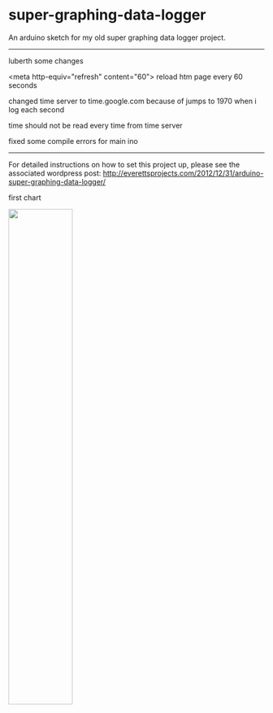 # super-graphing-data-logger
An arduino sketch for my old super graphing data logger project.

--------------------------

luberth some changes

\<meta http-equiv="refresh" content="60"\> reload htm page every 60 seconds

changed time server to time.google.com  because of jumps to 1970 when i log each second

time should not be read every time from time server

fixed some compile errors for main ino


---------------------

For detailed instructions on how to set this project up, please see the associated wordpress post:
http://everettsprojects.com/2012/12/31/arduino-super-graphing-data-logger/

first chart

<img src="https://github.com/ldijkman/super-graphing-data-logger/blob/master/images/first_chart.jpg" width="50%" heigth="50%">
